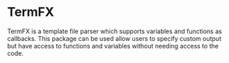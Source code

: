 # TermFX

TermFX is a template file parser which supports variables and functions as callbacks. This package can be used allow users to specify custom output but have access to functions and variables without needing access to the code.
